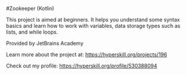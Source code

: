 #Zookeeper (Kotlin)

This project is aimed at beginners. It helps you understand some syntax basics and learn how to work with variables, data storage types such as lists, and while loops.

Provided by JetBrains Academy

Learn more about the project at:
https://hyperskill.org/projects/196

Check out my profile: https://hyperskill.org/profile/530388094